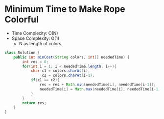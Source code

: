 # Minimum Time to Make Rope Colorful

- Time Complexity: O(N)
- Space Complexity: O(1)
  - N as length of colors

```java
class Solution {
    public int minCost(String colors, int[] neededTime) {
        int res = 0;
        for(int i = 1; i < neededTime.length; i++){
            char c1 = colors.charAt(i),
                 c2 = colors.charAt(i-1);
            if(c1 == c2){
                res = res + Math.min(neededTime[i], neededTime[i-1]);
                neededTime[i] = Math.max(neededTime[i], neededTime[i-1]);
            }
        }
        return res;
    }
}
```
